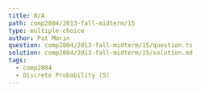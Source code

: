 ```yaml
---
title: N/A
path: comp2804/2013-fall-midterm/15
type: multiple-choice
author: Pat Morin
question: comp2804/2013-fall-midterm/15/question.ts
solution: comp2804/2013-fall-midterm/15/solution.md
tags:
  - comp2804
  - Discrete Probability (5)
---
```


